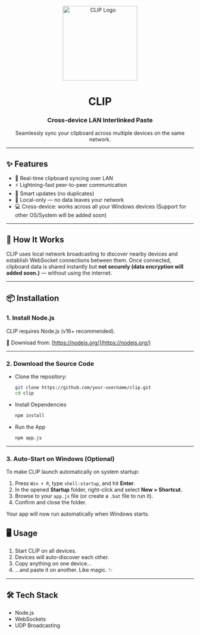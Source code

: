 <p align="center">
  <img src="https://raw.githubusercontent.com/BossySmaxx/CLIP/refs/heads/main/assets/CLIP.ico?token=GHSAT0AAAAAADGSXISP2J54326VZDUG6T7O2DDTGEQ" alt="CLIP Logo" width="200" />
</p>

<h1 align="center">CLIP</h1>
<h3 align="center">Cross-device LAN Interlinked Paste</h3>

<p align="center">
  Seamlessly sync your clipboard across multiple devices on the same network.
</p>

---

## ✨ Features

-   🔁 Real-time clipboard syncing over LAN
-   ⚡ Lightning-fast peer-to-peer communication
-   🧠 Smart updates (no duplicates)
-   🔐 Local-only — no data leaves your network
-   💻 Cross-device: works across all your Windows devices (Support for other OS/System will be added soon)

---

## 🚀 How It Works

CLIP uses local network broadcasting to discover nearby devices and establish WebSocket connections between them. Once connected, clipboard data is shared instantly but <b>not securely (data encryption will added soon.)</b> — without using the internet.

---

## 📦 Installation

### 1. Install Node.js

CLIP requires Node.js (v16+ recommended).

🔗 Download from: [https://nodejs.org/](https://nodejs.org/)

---

### 2. Download the Source Code

-   Clone the repository:

    ```bash
    git clone https://github.com/your-username/clip.git
    cd clip
    ```

-   Install Dependencies

    ```bash
    npm install

    ```

-   Run the App

    ```bash
    npm app.js

    ```

---

### 3. Auto-Start on Windows (Optional)

To make CLIP launch automatically on system startup:

1. Press `Win + R`, type `shell:startup`, and hit **Enter**.
2. In the opened **Startup** folder, right-click and select **New > Shortcut**.
3. Browse to your `app.js` file (or create a `.bat` file to run it).
4. Confirm and close the folder.

Your app will now run automatically when Windows starts.

## 🖥️ Usage

1. Start CLIP on all devices.
2. Devices will auto-discover each other.
3. Copy anything on one device...
4. ...and paste it on another. Like magic. ✨

---

## 🛠 Tech Stack

-   Node.js
-   WebSockets
-   UDP Broadcasting
